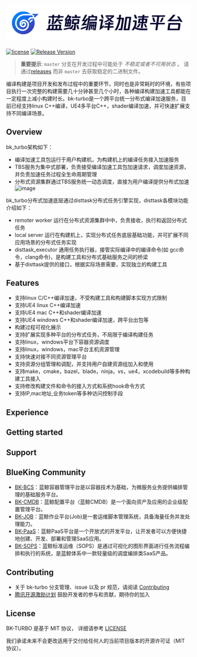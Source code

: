 ![LOGO](docs/resource/img/bkturbo_cn.png)
---
[![license](https://img.shields.io/badge/license-mit-brightgreen.svg?style=flat)](https://github.com/TencentBlueKing/bk-turbo/blob/master/LICENSE.txt) [![Release Version](https://img.shields.io/github/v/release/TencentBlueKing/bk-turbo?include_prereleases)](https://github.com/TencentBlueKing/bk-turbo/releases) 

> **重要提示**: `master` 分支在开发过程中可能处于 *不稳定或者不可用状态* 。
请通过[releases](https://github.com/TencentBlueKing/bk-turbo/releases) 而非 `master` 去获取稳定的二进制文件。

编译构建是项目开发和发布过程中的重要环节，同时也是非常耗时的环境，有些项目执行一次完整的构建需要几十分钟甚至几个小时，各种编译构建加速工具都能在一定程度上减小构建时长。bk-turbo是一个跨平台统一分布式编译加速服务，目前已经支持linux C++编译，UE4多平台C++，shader编译加速，并可快速扩展支持不同编译场景。

## Overview
bk_turbo架构如下：
- 编译加速工具包运行于用户构建机，为构建机上的编译任务接入加速服务
- TBS服务为集中式部署，负责接受编译加速工具包加速请求，调度加速资源，并负责加速任务过程全生命周期管理
- 分布式资源集群通过TBS服务统一动态调度，直接为用户编译提供分布式加速
![image](docs/resource/img/turbo-arch.png)


bk_turbo分布式加速底层通过disttask分布式任务引擎实现，disttask各模块功能介绍如下：
- remoter worker 运行在分布式资源集群中中，负责接收，执行和返回分布式任务
- local server 运行在构建机上，实现分布式任务底层基础功能，并可扩展不同应用场景的分布式任务实现
- disttask_executor 通用任务执行器，接管实际编译中的编译命令(如 gcc命令，clang命令)，是构建工具和分布式基础服务之间的桥梁
- 基于disttask提供的接口，根据实际场景需要，实现独立的构建工具

## Features
- 支持linux C/C++编译加速，不受构建工具和构建脚本实现方式限制
- 支持UE4 linux C++编译加速
- 支持UE4 mac C++和shader编译加速
- 支持UE4 windows C++和shader编译加速，跨平台出包等
- 构建过程可视化展示
- 支持扩展实现多种平台的分布式任务，不局限于编译构建任务
- 支持linux，windows平台下容器资源调度
- 支持linux，windows，mac平台主机资源管理
- 支持快速对接不同资源管理平台
- 支持资源分组管理和调配，并支持用户自建资源组加入和使用
- 支持make，cmake，bazel，blade，ninja，vs，ue4，xcodebuild等多种构建工具接入
- 支持修改构建文件和命令的接入方式和系统hook命令方式
- 支持IP,mac地址,业务token等多种访问控制手段


## Experience


## Getting started


## Support


## BlueKing Community
- [BK-BCS](https://github.com/Tencent/bk-bcs)：蓝鲸容器管理平台是以容器技术为基础，为微服务业务提供编排管理的基础服务平台。
- [BK-CMDB](https://github.com/Tencent/bk-cmdb)：蓝鲸配置平台（蓝鲸CMDB）是一个面向资产及应用的企业级配置管理平台。
- [BK-JOB](https://github.com/Tencent/bk-job)：蓝鲸作业平台(Job)是一套运维脚本管理系统，具备海量任务并发处理能力。
- [BK-PaaS](https://github.com/Tencent/bk-PaaS)：蓝鲸PaaS平台是一个开放式的开发平台，让开发者可以方便快捷地创建、开发、部署和管理SaaS应用。
- [BK-SOPS](https://github.com/Tencent/bk-sops)：蓝鲸标准运维（SOPS）是通过可视化的图形界面进行任务流程编排和执行的系统，是蓝鲸体系中一款轻量级的调度编排类SaaS产品。

## Contributing
- 关于 bk-turbo 分支管理、issue 以及 pr 规范，请阅读 [Contributing](CONTRIBUTING.md)
- [腾讯开源激励计划](https://opensource.tencent.com/contribution) 鼓励开发者的参与和贡献，期待你的加入


## License
BK-TURBO 是基于 MIT 协议， 详细请参考 [LICENSE](LICENSE.txt)

我们承诺未来不会更改适用于交付给任何人的当前项目版本的开源许可证（MIT 协议）。
